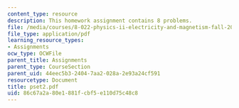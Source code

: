 ```yaml
---
content_type: resource
description: This homework assignment contains 8 problems.
file: /media/courses/8-022-physics-ii-electricity-and-magnetism-fall-2004/86c67a2a80e1881fcbf5e110d75c48c8_pset2.pdf
file_type: application/pdf
learning_resource_types:
- Assignments
ocw_type: OCWFile
parent_title: Assignments
parent_type: CourseSection
parent_uid: 44eec5b3-2404-7aa2-028a-2e93a24cf591
resourcetype: Document
title: pset2.pdf
uid: 86c67a2a-80e1-881f-cbf5-e110d75c48c8
---
```

